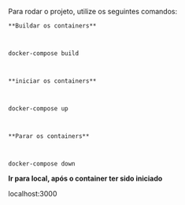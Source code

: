 Para rodar o projeto, utilize os seguintes comandos: 


```
**Buildar os containers**



docker-compose build



**iniciar os containers**



docker-compose up



**Parar os containers**



docker-compose down
```


**Ir para local, após o container ter sido iniciado**



localhost:3000
